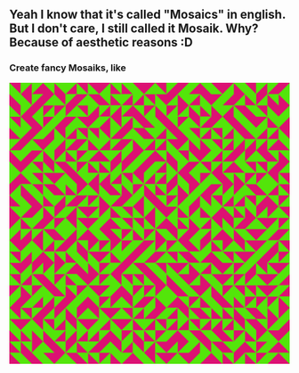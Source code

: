 ## Yeah I know that it's called "Mosaics" in english. But I don't care, I still called it Mosaik. Why? Because of aesthetic reasons :D 

### Create fancy Mosaiks, like
![image](https://github.com/linusschlepp/Mosaik/blob/master/images/pic21.png)
